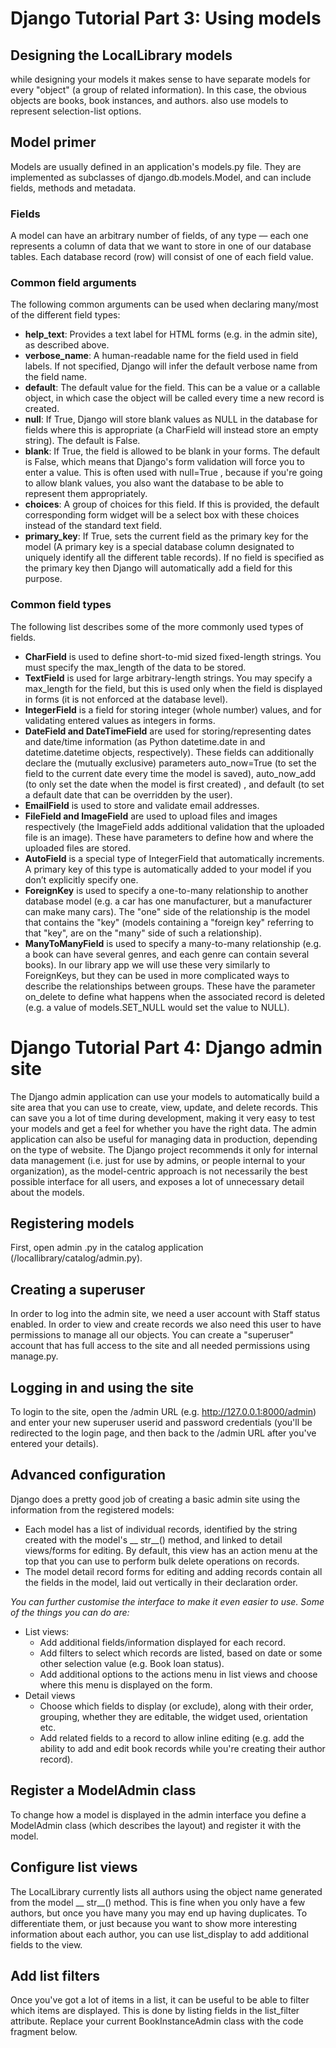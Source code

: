 # Django Tutorial Part 3: Using models

## Designing the LocalLibrary models
while designing your models it makes sense to have separate models for every "object" (a group of related information). In this case, the obvious objects are books, book instances, and authors. also use models to represent selection-list options.

## Model primer

Models are usually defined in an application's models.py file. They are implemented as subclasses of django.db.models.Model, and can include fields, methods and metadata. 

### Fields
A model can have an arbitrary number of fields, of any type — each one represents a column of data that we want to store in one of our database tables. Each database record (row) will consist of one of each field value.

### Common field arguments
The following common arguments can be used when declaring many/most of the different field types:

- **help_text**: Provides a text label for HTML forms (e.g. in the admin site), as described above.
- **verbose_name**: A human-readable name for the field used in field labels. If not specified, Django will infer the default verbose name from the field name.
- **default**: The default value for the field. This can be a value or a callable object, in which case the object will be called every time a new record is created.
- **null**: If True, Django will store blank values as NULL in the database for fields where this is appropriate (a CharField will instead store an empty string). The default is False.
- **blank**: If True, the field is allowed to be blank in your forms. The default is False, which means that Django's form validation will force you to enter a value. This is often used with null=True , because if you're going to allow blank values, you also want the database to be able to represent them appropriately.
- **choices**: A group of choices for this field. If this is provided, the default corresponding form widget will be a select box with these choices instead of the standard text field.
- **primary_key**: If True, sets the current field as the primary key for the model (A primary key is a special database column designated to uniquely identify all the different table records). If no field is specified as the primary key then Django will automatically add a field for this purpose.

### Common field types
The following list describes some of the more commonly used types of fields.

- **CharField** is used to define short-to-mid sized fixed-length strings. You must specify the max_length of the data to be stored.
- **TextField** is used for large arbitrary-length strings. You may specify a max_length for the field, but this is used only when the field is displayed in forms (it is not enforced at the database level).
- **IntegerField** is a field for storing integer (whole number) values, and for validating entered values as integers in forms.
- **DateField and DateTimeField** are used for storing/representing dates and date/time information (as Python datetime.date in and datetime.datetime objects, respectively). These fields can additionally declare the (mutually exclusive) parameters auto_now=True (to set the field to the current date every time the model is saved), auto_now_add (to only set the date when the model is first created) , and default (to set a default date that can be overridden by the user).
- **EmailField** is used to store and validate email addresses.
- **FileField and ImageField** are used to upload files and images respectively (the ImageField adds additional validation that the uploaded file is an image). These have parameters to define how and where the uploaded files are stored.
- **AutoField** is a special type of IntegerField that automatically increments. A primary key of this type is automatically added to your model if you don’t explicitly specify one.
- **ForeignKey** is used to specify a one-to-many relationship to another database model (e.g. a car has one manufacturer, but a manufacturer can make many cars). The "one" side of the relationship is the model that contains the "key" (models containing a "foreign key" referring to that "key", are on the "many" side of such a relationship).
- **ManyToManyField** is used to specify a many-to-many relationship (e.g. a book can have several genres, and each genre can contain several books). In our library app we will use these very similarly to ForeignKeys, but they can be used in more complicated ways to describe the relationships between groups. These have the parameter on_delete to define what happens when the associated record is deleted (e.g. a value of models.SET_NULL would set the value to NULL).

# Django Tutorial Part 4: Django admin site
The Django admin application can use your models to automatically build a site area that you can use to create, view, update, and delete records. This can save you a lot of time during development, making it very easy to test your models and get a feel for whether you have the right data. The admin application can also be useful for managing data in production, depending on the type of website. The Django project recommends it only for internal data management (i.e. just for use by admins, or people internal to your organization), as the model-centric approach is not necessarily the best possible interface for all users, and exposes a lot of unnecessary detail about the models.

## Registering models
First, open admin .py in the catalog application (/locallibrary/catalog/admin.py).

## Creating a superuser
In order to log into the admin site, we need a user account with Staff status enabled. In order to view and create records we also need this user to have permissions to manage all our objects.  You can create a "superuser" account that has full access to the site and all needed permissions using manage.py.

## Logging in and using the site
To login to the site, open the /admin URL (e.g. http://127.0.0.1:8000/admin) and enter your new superuser userid and password credentials (you'll be redirected to the login page, and then back to the /admin URL after you've entered your details).

## Advanced configuration
Django does a pretty good job of creating a basic admin site using the information from the registered models:

- Each model has a list of individual records, identified by the string created with the model's __ str__() method, and linked to detail views/forms for editing. By default, this view has an action menu at the top that you can use to perform bulk delete operations on records.
- The model detail record forms for editing and adding records contain all the fields in the model, laid out vertically in their declaration order.  

*You can further customise the interface to make it even easier to use. Some of the things you can do are:*

- List views:
    - Add additional fields/information displayed for each record.
    - Add filters to select which records are listed, based on date or some other selection value (e.g. Book loan status).
    - Add additional options to the actions menu in list views and choose where this menu is displayed on the form.
- Detail views
    - Choose which fields to display (or exclude), along with their order, grouping, whether they are editable, the widget used, orientation etc.
    - Add related fields to a record to allow inline editing (e.g. add the ability to add and edit book records while you're creating their author record).

## Register a ModelAdmin class
To change how a model is displayed in the admin interface you define a ModelAdmin class (which describes the layout) and register it with the model.

## Configure list views
The LocalLibrary currently lists all authors using the object name generated from the model __ str__() method. This is fine when you only have a few authors, but once you have many you may end up having duplicates. To differentiate them, or just because you want to show more interesting information about each author, you can use list_display to add additional fields to the view.

## Add list filters
Once you've got a lot of items in a list, it can be useful to be able to filter which items are displayed. This is done by listing fields in the list_filter attribute. Replace your current BookInstanceAdmin class with the code fragment below.


